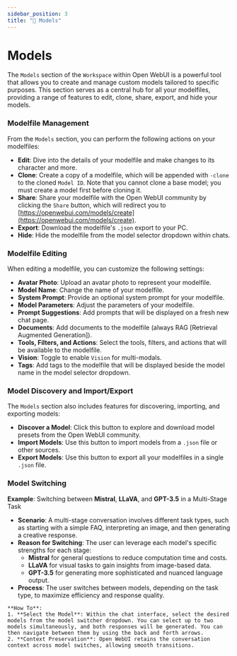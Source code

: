 ```yaml
---
sidebar_position: 3
title: "🤖 Models"
---
```


**Models**
=======================

The `Models` section of the `Workspace` within Open WebUI is a powerful tool that allows you to create and manage custom models tailored to specific purposes. This section serves as a central hub for all your modelfiles, providing a range of features to edit, clone, share, export, and hide your models.

### Modelfile Management

From the `Models` section, you can perform the following actions on your modelfiles:

* **Edit**: Dive into the details of your modelfile and make changes to its character and more.
* **Clone**: Create a copy of a modelfile, which will be appended with `-clone` to the cloned `Model ID`. Note that you cannot clone a base model; you must create a model first before cloning it.
* **Share**: Share your modelfile with the Open WebUI community by clicking the `Share` button, which will redirect you to [https://openwebui.com/models/create](https://openwebui.com/models/create).
* **Export**: Download the modelfile's `.json` export to your PC.
* **Hide**: Hide the modelfile from the model selector dropdown within chats.

### Modelfile Editing

When editing a modelfile, you can customize the following settings:

* **Avatar Photo**: Upload an avatar photo to represent your modelfile.
* **Model Name**: Change the name of your modelfile.
* **System Prompt**: Provide an optional system prompt for your modelfile.
* **Model Parameters**: Adjust the parameters of your modelfile.
* **Prompt Suggestions**: Add prompts that will be displayed on a fresh new chat page.
* **Documents**: Add documents to the modelfile (always RAG [Retrieval Augmented Generation]).
* **Tools, Filters, and Actions**: Select the tools, filters, and actions that will be available to the modelfile.
* **Vision**: Toggle to enable `Vision` for multi-modals.
* **Tags**: Add tags to the modelfile that will be displayed beside the model name in the model selector dropdown.

### Model Discovery and Import/Export

The `Models` section also includes features for discovering, importing, and exporting models:

* **Discover a Model**: Click this button to explore and download model presets from the Open WebUI community.
* **Import Models**: Use this button to import models from a `.json` file or other sources.
* **Export Models**: Use this button to export all your modelfiles in a single `.json` file.


### Model Switching

   **Example**: Switching between **Mistral**, **LLaVA**, and **GPT-3.5** in a Multi-Stage Task

   - **Scenario**: A multi-stage conversation involves different task types, such as starting with a simple FAQ, interpreting an image, and then generating a creative response.
   - **Reason for Switching**: The user can leverage each model's specific strengths for each stage:
      - **Mistral** for general questions to reduce computation time and costs.
      - **LLaVA** for visual tasks to gain insights from image-based data.
      - **GPT-3.5** for generating more sophisticated and nuanced language output.
   - **Process**: The user switches between models, depending on the task type, to maximize efficiency and response quality.

    **How To**:
    1. **Select the Model**: Within the chat interface, select the desired models from the model switcher dropdown. You can select up to two models simultaneously, and both responses will be generated. You can then navigate between them by using the back and forth arrows.
    2. **Context Preservation**: Open WebUI retains the conversation context across model switches, allowing smooth transitions.
